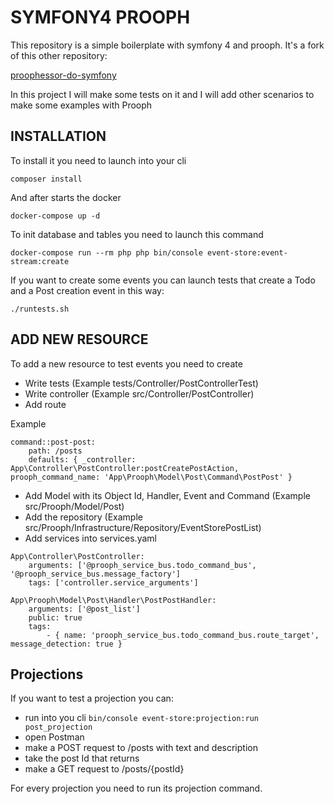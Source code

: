# SYMFONY4 PROOPH

This repository is a simple boilerplate with symfony 4 and prooph.
It's a fork of this other repository:

[proophessor-do-symfony](https://github.com/prooph/proophessor-do-symfony)

In this project I will make some tests on it and I will add other scenarios to make some examples with Prooph

## INSTALLATION

To install it you need to launch into your cli

```
composer install
```

And after starts the docker 

```
docker-compose up -d
```

To init database and tables you need to launch this command

```
docker-compose run --rm php php bin/console event-store:event-stream:create
```

If you want to create some events you can launch tests that create a Todo and a Post creation event in this way:

```
./runtests.sh
```

## ADD NEW RESOURCE

To add a new resource to test events you need to create 

* Write tests (Example tests/Controller/PostControllerTest)
* Write controller (Example src/Controller/PostController)
* Add route

Example

```
command::post-post:
    path: /posts
    defaults: { _controller: App\Controller\PostController:postCreatePostAction, prooph_command_name: 'App\Prooph\Model\Post\Command\PostPost' }

```


* Add Model with its Object Id, Handler, Event and Command (Example src/Prooph/Model/Post)
* Add the repository (Example src/Prooph/Infrastructure/Repository/EventStorePostList)
* Add services into services.yaml

```
App\Controller\PostController:
    arguments: ['@prooph_service_bus.todo_command_bus', '@prooph_service_bus.message_factory']
    tags: ['controller.service_arguments']

App\Prooph\Model\Post\Handler\PostPostHandler:
    arguments: ['@post_list']
    public: true
    tags:
        - { name: 'prooph_service_bus.todo_command_bus.route_target', message_detection: true }
```

## Projections

If you want to test a projection you can:

* run into you cli ```bin/console event-store:projection:run post_projection```
* open Postman
* make a POST request to /posts with text and description
* take the post Id that returns
* make a GET request to /posts/{postId}

For every projection you need to run its projection command.  


 
